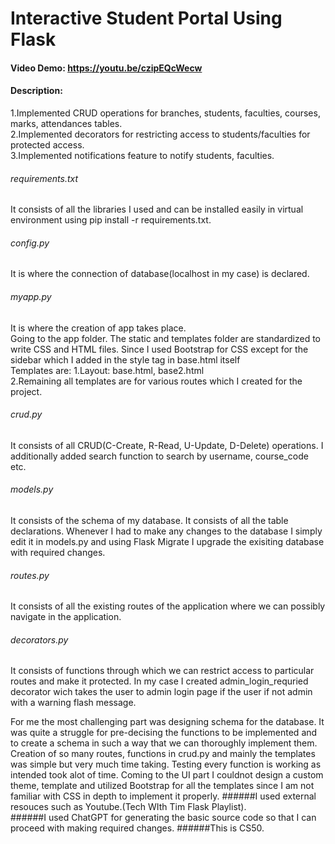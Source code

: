 # Interactive Student Portal Using Flask
#### Video Demo:  <a>https://youtu.be/czipEQcWecw</a>
#### Description:

1.Implemented CRUD operations for branches, students, faculties, courses, marks, attendances tables.
<br>
2.Implemented decorators for restricting access to students/faculties for protected access.
<br>
3.Implemented notifications feature to notify students, faculties.

###### requirements.txt 
It consists of all the libraries I used and can be installed easily in virtual environment using pip install -r requirements.txt.
###### config.py
It is where the connection of database(localhost in my case) is declared.
###### myapp.py
It is where the creation of app takes place.
<br>
Going to the app folder. The static and templates folder are standardized to write CSS and HTML files. Since I used Bootstrap for CSS except for the sidebar which I added in the style tag in base.html itself
<br>
Templates are:
1.Layout: base.html, base2.html
<br>
2.Remaining all templates are for various routes which I created for the project.

###### crud.py 
It consists of all CRUD(C-Create, R-Read, U-Update, D-Delete) operations. I additionally added search function to search by username, course_code etc.
###### models.py
It consists of the schema of my database. It consists of all the table declarations. Whenever I had to make any changes to the database I simply edit it in models.py and using Flask Migrate I upgrade the exisiting database with required changes.
###### routes.py
It consists of all the existing routes of the application where we can possibly navigate in the application.
###### decorators.py
It consists of functions through which we can restrict access to particular routes and make it protected. In my case I created admin_login_requried decorator wich takes the user to admin login page if the user if not admin with a warning flash message.

For me the most challenging part was designing schema for the database. It was quite a struggle for pre-decising the functions to be implemented and to create a schema in such a way that we can thoroughly implement them.
Creation of so many routes, functions in crud.py and mainly the templates was simple but very much time taking. Testing every function is working as intended took alot of time.
Coming to the UI part I couldnot design a custom theme, template and utilized Bootstrap for all the templates since I am not familiar with CSS in depth to implement it properly.
######I used external resouces such as Youtube.(Tech WIth Tim Flask Playlist). 
<br>
######I used ChatGPT for generating the basic source code so that I can proceed with making required changes.
######This is CS50.

